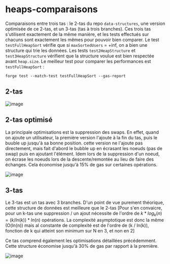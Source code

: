 # heaps-comparaisons

Comparaisons entre trois tas : le 2-tas du repo `data-structures`, une version optimisée de ce 2-tas, et un 3-tas (tas à trois branches). Ces trois tas s'utilisent exactement de la même manière, et les tests effectués sur chacuns sont exactement les mêmes pour pouvoir bien comparer.
Le test `testFullHeapSort` vérifie que si `maxSortedUsers` = +inf, on a bien une structure qui trie les données.
Les tests `test2HeapStructure` et `test3HeapStructure` vérifient que la structure voulue est bien respectée avant `heap.size`.
Le meilleur test pour comparer les performances est `testFullHeapSort` :

```
forge test --match-test testFullHeapSort --gas-report
```
## 2-tas

![image](https://user-images.githubusercontent.com/108467407/178146732-5d50bb7c-b013-4bdc-b328-69eda64efe70.png)

## 2-tas optimisé

La principale optimisations est la suppression des swaps. En effet, quand on ajoute un utilisateur, la première version l'ajoute à la fin du tas, puis le buuble up jusqu'à sa bonne position. cette version ne l'ajoute pas directement, mais fait d'abord le bubble up en écrasant les noeuds (pas de swap) puis en ajoutant l'élément. Idem lors de la suppression d'un noeud, on écrase les noeuds lors de la descente/remontée au lieu de faire des échanges. Cela économise jusqu'à 15% de gas sur certaines opérations.

![image](https://user-images.githubusercontent.com/108467407/178146875-e38f0758-067f-49c5-bf58-8f8a0c6aa400.png)

## 3-tas

Le 3-tas est un tas avec 3 branches. D'un point de vue purement théorique, cette structure de données est meilleure que le 2-tas [Pour s'en convaicre, pour un k-tas une suppression / un ajout nécessite de l'ordre de $k * log_k(n) = (k / ln(k)) * ln(n)$ opérations. La complexité asymptotique est donc la même (O(ln(n)) mais al constante de complexité est de l'ordre de (k / ln(k)), fonction de k qui atteint son minimum sur N en 3, et non en 2]

Ce tas comprend également les optimisations détaillées précédemment. Cette structure économise jusqu'à 30% de gas par rapport à la première.

![image](https://user-images.githubusercontent.com/108467407/178147115-69408ee2-132e-4d6a-b1bc-b8945bc29088.png)
